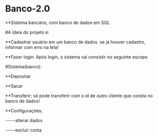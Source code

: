 # Banco-2.0
**Sistema bancário, com banco de dados em SQL

#A ideia do projeto é:

**Cadastrar usuário em um banco de dados.
se já houver cadastro, informar com erro na tela!

**Fazer login.
Após login, o sistema vai consistir no seguinte escopo

#Sistema(banco):

**Depositar

**Sacar

**Transferir;
só pode transferir com o id de outro cliente que consta no banco de dados!

**Configurações;

-----alterar dados

-----excluir conta

